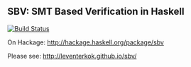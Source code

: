 ## SBV: SMT Based Verification in Haskell

[![Build Status](https://app.travis-ci.com/LeventErkok/sbv.svg?branch=master)](https://app.travis-ci.com/github/LeventErkok/sbv)

On Hackage: http://hackage.haskell.org/package/sbv

Please see: http://leventerkok.github.io/sbv/
